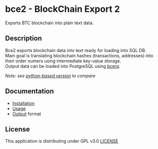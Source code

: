 # bce2 - BlockChain Export 2

Exports BTC blockchain into plain text data.

## Description

Bce2 exports blockchain data into text ready for loading into SQL DB.  
Main goal is translating blockchain hashes (transactions, addresses) into their order numers using intermediate key-value storage.  
Output data can be loaded into PostgreSQL using [bcerq](https://github.com/tieugene/bcerq/).  

_Note: see [python-based version](https://github.com/tieugene/bcepy) to compare_

## Documentation

- [Installation](doc/Install.md)
- [Usage](doc/Usage.md)
- [Output](doc/Output.md) format

## License

This application is distributing under GPL v3.0 [LICENSE](LICENSE)
